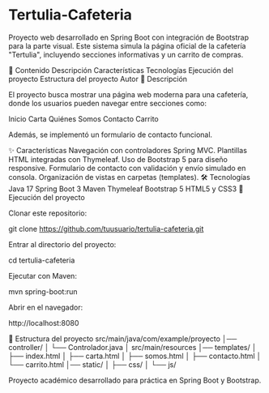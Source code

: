 # Tertulia-Cafeteria
Proyecto web desarrollado en Spring Boot con integración de Bootstrap para la parte visual.
Este sistema simula la página oficial de la cafetería "Tertulia", incluyendo secciones informativas y un carrito de compras.

📑 Contenido
Descripción
Características
Tecnologías
Ejecución del proyecto
Estructura del proyecto
Autor
📖 Descripción

El proyecto busca mostrar una página web moderna para una cafetería, donde los usuarios pueden navegar entre secciones como:

Inicio
Carta
Quiénes Somos
Contacto
Carrito

Además, se implementó un formulario de contacto funcional.

✨ Características
Navegación con controladores Spring MVC.
Plantillas HTML integradas con Thymeleaf.
Uso de Bootstrap 5 para diseño responsive.
Formulario de contacto con validación y envío simulado en consola.
Organización de vistas en carpetas (templates).
🛠️ Tecnologías
Java 17
Spring Boot 3
Maven
Thymeleaf
Bootstrap 5
HTML5 y CSS3
🚀 Ejecución del proyecto

Clonar este repositorio:

git clone https://github.com/tuusuario/tertulia-cafeteria.git


Entrar al directorio del proyecto:

cd tertulia-cafeteria


Ejecutar con Maven:

mvn spring-boot:run


Abrir en el navegador:

http://localhost:8080

📂 Estructura del proyecto
src/main/java/com/example/proyecto
│── controller/
│    └── Controlador.java
│
src/main/resources
│── templates/
│    ├── index.html
│    ├── carta.html
│    ├── somos.html
│    ├── contacto.html
│    └── carrito.html
│── static/
│    ├── css/
│    └── js/


Proyecto académico desarrollado para práctica en Spring Boot y Bootstrap.